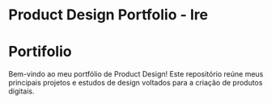 # Product Design Portfolio - Ire
# Portifolio
Bem-vindo ao meu portfólio de Product Design!
Este repositório reúne meus principais projetos e estudos de design voltados para a criação de produtos digitais.
